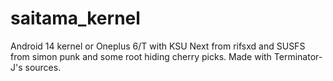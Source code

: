 # saitama_kernel
Android 14 kernel or Oneplus 6/T with KSU Next from rifsxd and SUSFS from simon punk and some root hiding cherry picks. Made with Terminator-J's sources.
